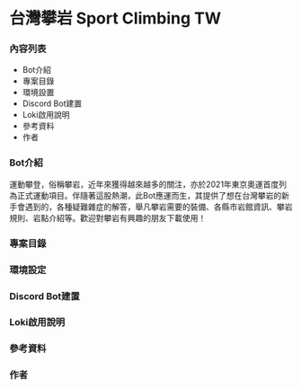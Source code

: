 # 台灣攀岩 Sport Climbing TW
### 內容列表
- Bot介紹
- 專案目錄
- 環境設置
- Discord Bot建置
- Loki啟用說明
- 參考資料
- 作者
### Bot介紹 ###
運動攀登，俗稱攀岩，近年來獲得越來越多的關注，亦於2021年東京奧運首度列為正式運動項目。伴隨著這股熱潮，此Bot應運而生，其提供了想在台灣攀岩的新手會遇到的，各種疑難雜症的解答，舉凡攀岩需要的裝備、各縣市岩館資訊、攀岩規則、岩點介紹等。歡迎對攀岩有興趣的朋友下載使用！

### 專案目錄

### 環境設定

### Discord Bot建置

### Loki啟用說明

### 參考資料

### 作者
